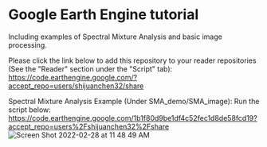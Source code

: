 # Google Earth Engine tutorial

Including examples of Spectral Mixture Analysis and basic image processing. 

Please click the link below to add this repository to your reader repositories (See the "Reader" section under the "Script" tab): 
https://code.earthengine.google.com/?accept_repo=users/shijuanchen32/share

Spectral Mixture Analysis Example (Under SMA_demo/SMA_image):
Run the script below:
https://code.earthengine.google.com/1b1f80d9be1df4c52fec1d8de58fcd19?accept_repo=users%2Fshijuanchen32%2Fshare 
![Screen Shot 2022-02-28 at 11 48 49 AM](https://user-images.githubusercontent.com/35641821/156023640-37cb7226-c38d-4e77-bff6-c0200c1bbc2d.png)
